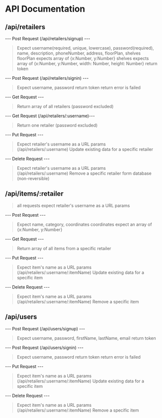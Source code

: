 # API Documentation #

## /api/retailers ##
---  Post Request (/api/retailers/signup) ---
> Expect username(required, unique, lowercase), password(required), name, description, phoneNumber, address, floorPlan, shelves
> floorPlan expects array of {x:Number, y:Number}
> shelves expects array of {x:Number, y:Number, width: Number, height: Number}
> return token

--- Post Request (/api/retailers/signin) ---
> Expect username, password
> return token
> return error is failed

--- Get Request ---
> Return array of all retailers (password excluded)

--- Get Request (/api/retailers/:username)---
> Return one retailer (password excluded)

--- Put Request ---
> Expect retailer's username as a URL params (/api/retailers/:username)
> Update existing data for a specific retailer

--- Delete Request ---
> Expect retailer's username as a URL params (/api/retailers/:username)
> Remove a specific retailer form database (non-reversible)


## /api/items/:retailer ##
> all requests expect retailer's username as a URL params

---  Post Request  ---
> Expect name, category, coordinates
> coordinates expect an array of {x:Number, y:Number}

--- Get Request ---
> Return array of all items from a specific retailer

--- Put Request ---
> Expect item's name as a URL params (/api/retailers/:username/:itemName)
> Update existing data for a specific item

--- Delete Request ---
> Expect item's name as a URL params (/api/retailers/:username/:itemName)
> Remove a specific item


## /api/users ##

--- Post Request (/api/users/signup) ---
> Expect username, password, firstName, lastName, email
> return token

--- Post Request (/api/users/signin) ---
> Expect username, password
> return token
> return error is failed

--- Put Request ---
> Expect item's name as a URL params (/api/retailers/:username/:itemName)
> Update existing data for a specific item

--- Delete Request ---
> Expect item's name as a URL params (/api/retailers/:username/:itemName)
> Remove a specific item
